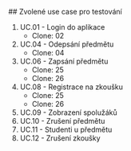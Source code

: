 ## Zvolené use case pro testování

1. UC.01 - Login do aplikace
    - Clone: 02
2. UC.04 - Odepsání předmětu
    - Clone: 04
3. UC.06 - Zapsání předmětu
    - Clone: 25
    - Clone: 26
4. UC.08 - Registrace na zkoušku
    - Clone: 25
    - Clone: 26
5. UC.09 - Zobrazení spolužáků
6. UC.10 - Zrušení předmětu
7. UC.11 - Studenti u předmětu
8. UC.12 - Zrušení zkoušky

